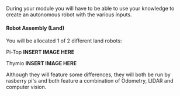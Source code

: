 During your module you will have to be able to use your knowledge to create an autonomous robot with the various inputs.

#### Robot Assembly (Land)
You will be allocated 1 of 2 different land robots:

Pi-Top 
  **INSERT IMAGE HERE**

 Thymio 
  **INSERT IMAGE HERE** 
  
Although they will feature some differences, they will both be run by rasberry pi's and both feature a combination of Odometry, LIDAR and computer vision.
